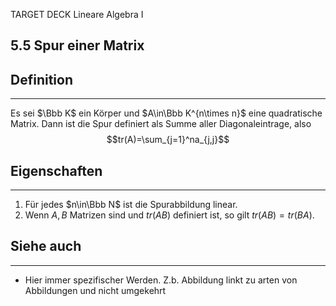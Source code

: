 TARGET DECK
Lineare Algebra I

5.5 Spur einer Matrix
--
## Definition
***
Es sei $\Bbb K$ ein Körper und $A\in\Bbb K^{n\times n}$ eine quadratische Matrix. Dann ist die Spur definiert als Summe aller Diagonaleintrage, also $$tr(A)=\sum_{j=1}^na_{j,j}$$
## Eigenschaften
***
1. Für jedes $n\in\Bbb N$ ist die Spurabbildung linear.
2. Wenn $A,B$ Matrizen sind und $tr(AB)$ definiert ist, so gilt $tr(AB)=tr(BA)$.
## Siehe auch
***
* Hier immer spezifischer Werden. Z.b. Abbildung linkt zu arten von Abbildungen und nicht umgekehrt
<!--ID: 1711978844731-->
